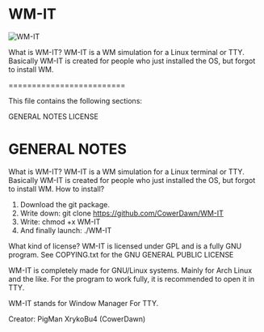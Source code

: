 # WM-IT
![WM-IT](https://github.com/user-attachments/assets/7b154266-9434-4682-9559-038855b96aeb)

What is WM-IT? WM-IT is a WM simulation for a Linux terminal or TTY. Basically WM-IT is created for people who just installed the OS, but forgot to install WM.

=========================

This file contains the following sections:

GENERAL NOTES
LICENSE

GENERAL NOTES
=============
What is WM-IT?
WM-IT is a WM simulation for a Linux terminal or TTY. Basically WM-IT is created for people who just installed the OS, but forgot to install WM.
How to install?
1. Download the git package.
2. Write down: git clone https://github.com/CowerDawn/WM-IT
3. Write: chmod +x WM-IT
4. And finally launch: ./WM-IT

What kind of license? WM-IT is licensed under GPL and is a fully GNU program.
See COPYING.txt for the GNU GENERAL PUBLIC LICENSE

WM-IT is completely made for GNU/Linux systems. Mainly for Arch Linux and the like. For the program to work fully, it is recommended to open it in TTY.

WM-IT stands for Window Manager For TTY.

Creator: PigMan XrykoBu4 (CowerDawn)
